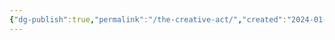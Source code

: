 ```yaml
---
{"dg-publish":true,"permalink":"/the-creative-act/","created":"2024-01-11T12:11:46.730-05:00","updated":"2024-01-11T12:12:41.568-05:00"}
---
```


